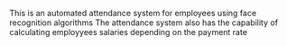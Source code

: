 This is an automated attendance system for employees using face recognition algorithms
The attendance system also has the capability of calculating employyees salaries depending on the payment  rate
